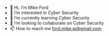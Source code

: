 - 👋 Hi, I’m Mike Ford
- 👀 I’m interested in Cyber Security
- 🌱 I’m currently learning Cyber Security
- 💞️ I’m looking to collaborate on Cyber Security
- 📫 How to reach me ford.mike.w@gmail.com

<!---
fordmikew/ This repository is dedicated to forked respositories tools I find will be connected with.
--->
